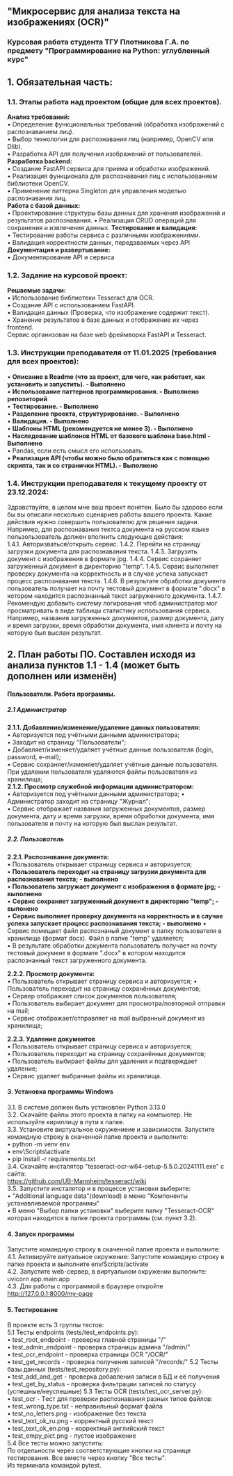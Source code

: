## "Микросервис для анализа текста на изображениях (OCR)"
### Курсовая работа студента ТГУ Плотникова Г.А. по предмету "Программирование на Python: углубленный курс"

## 1. Обязательная часть:  
### 1.1. Этапы работа над проектом (общие для всех проектов).  
**Анализ требований:**  
• Определение функциональных требований (обработка изображений с распознаванием лиц).  
• Выбор технологии для распознавания лиц (например, OpenCV или Dlib).  
• Разработка API для получения изображений от пользователей.  
**Разработка backend:**  
• Создание FastAPI сервиса для приема и обработки изображений.  
• Реализация функционала для распознавания лиц с использованием библиотеки OpenCV.  
• Применение паттерна Singleton для управления моделью распознавания лиц.  
**Работа с базой данных:**  
• Проектирование структуры базы данных для хранения изображений и результатов распознавания. 
• Реализация CRUD операций для сохранения и извлечения данных.
**Тестирование и валидация:**  
• Тестирование работы сервиса с различными изображениями.  
• Валидация корректности данных, передаваемых через API  
**Документация и развертывание:**  
• Документирование API и сервиса  

### 1.2. Заданиe на курсовой проект:  
**Решаемые задачи:**   
• Использование библиотеки Tesseract для OCR.  
• Создание API с использованием FastAPI.  
• Валидация данных (Проверка, что изображение содержит текст).  
• Хранение результатов в базе данных и отображение их через frontend.  
Сервис организован на базе web фреймворка FastAPI и Tesseract.  

### 1.3. Инструкции преподавателя от 11.01.2025 (требования для всех проектов):
• **Описание в Readme (что за проект, для чего, как работает, как установить и запустить). - Выполнено**  
• **Использование паттернов программирования. - Выполнено репозиторий**  
• **Тестирование. - Выполнено**  
• **Разделение проекта, структурирование. - Выполнено**  
• **Валидация. - Выполнено**  
• **Шаблоны HTML (рекомендуется не менее 3). - Выполнено**  
• **Наследование шаблонов HTML от базового шаблона base.html - Выполнено**  
• Pandas, если есть смысл его использовать.  
• **Реализация API (чтобы можно было обратиться как с  помощью скрипта, так и со странички HTML). - Выполнено**  

### 1.4. Инструкции преподавателя к текущему проекту от 23.12.2024:
Здравствуйте, в целом мне ваш проект понятен. Было бы здорово если бы вы описали несколько сценариев работы вашего проекта. Какие действия нужно совершить пользователю для решения задачи. 
Например, для распознавания тектса документа на русском языке пользользователь должен вполнить следующие действия:   
1.4.1. Авторизваться/открыть сервис.
1.4.2. Перейти на страницу загрузки документа для распознавания текста.
1.4.3. Загрузить документ с изображения в формате jpg.
1.4.4. Сервис сохраняет загруженный документ в директорию "temp".
1.4.5. Сервис выполняет проверку документа на корректность и в случае успеха запускает процесс распознавания текста.
1.4.6. В результате обработки документа пользователь получает на почту тестовый документ в формате ".docx" в котором находится распознанный текст загруженного документа.
1.4.7. Рекомендую добавить систему логирования чтоб администратор мог просматривать в виде таблицы статистику использования сервиса. Например, названия загруженных документов, размер документа, дату и время загрузки, время обработки документа, имя клиента и почту на которую был выслан результат.

## 2. План работы ПО. Составлен исходя из анализа пунктов 1.1 - 1.4 (может быть дополнен или изменён)
#### Пользователи. Работа программы.
##### 2.1 Администратор
**2.1.1. Добавление/изменение/удаление данных пользователя:**  
• Авторизуется под учётными данными администратора;  
• Заходит на страницу "Пользователи";  
• Добавляет/изменяет/удаляет учётные данные пользователя (login, password, e-mail);  
• Сервис сохраняет/изменяет/удаляет учётные данные пользователя. При удалении пользователя удаляются файлы пользователя из хранилища;  
**2.1.2. Просмотр служебной информации администратором:**  
• Авторизуется под учётными данными администратора; 
• Администратор заходит на страницу "Журнал";  
• Сервис отображает названия загруженных документов, размер документа, дату и время загрузки, время обработки документа, имя пользователя и почту на которую был выслан результат.  

##### 2.2. Пользователь
**2.2.1. Распознование документа:**  
• Пользователь открывает страницу сервиса и авторизуется;  
• **Пользователь переходит на страницу загрузки документа для распознавания текста; - выполнено**  
• **Пользователь загружает документ с изображения в формате jpg; - выполнено**  
• **Сервис сохраняет загруженный документ в директорию "temp"; - выпонено**  
• **Сервис выполняет проверку документа на корректность и в случае успеха запускает процесс распознавания текста; - выполнено** 
• Сервис помещает файл распознаный документ в папку пользователя в хранилище (формат docx). Файл в папке "temp" удаляется;  
• В результате обработки документа пользователь получает на почту тестовый документ в формате ".docx" в котором находится распознанный текст загруженного документа.  

**2.2.2. Просмотр документа:**  
• Пользователь открывает страницу сервиса и авторизуется; 
• Пользователь переходит на страницу сохранённых документов;  
• Сервер отображает список документов пользователя;  
• Пользователь выбирает документ для просмотра/повторной отправки на mail;  
• Сервис отображает/отправляет на mail выбранный документ из хранилища;  

**2.2.3. Удаление документов**  
• Пользователь открывает страницу сервиса и авторизуется;  
• Пользователь переходит на страницу сохранённых документов;  
• Пользователь выбирает файлы для удаления и подтверждает удаление;  
• Сервис удаляет выбранные файлы из хранилища.


#### 3. Установка программы Windows
3.1. В системе должен быть установлен Python 3.13.0  
3.2. Скачайте файлы этого проекта в папку на компьютер. Не используйте кириллицу в пути к папке.  
3.3. Установите виртуальное окружениеие и зависимости. Запустите командную строку в скаченной папке проекта и выполните:  
• python -m venv env  
• env\Scripts\activate  
• pip install -r requirements.txt  
3.4. Скачайте инсталятор "tesseract-ocr-w64-setup-5.5.0.20241111.exe" с сайта:  
https://github.com/UB-Mannheim/tesseract/wiki  
3.5. Запустите инсталятор и в процессе установки выберите:  
• "Additional language data"(download) в меню "Компоненты устанавливаемой программы"  
•  В меню "Выбор папки установки" выберите папку "Tesseract-OCR" которая находится в папке проекта  программы (см. пункт 3.2).   

#### 4. Запуск программы  
Запустите командную строку в скаченной папке проекта и выполните:  
4.1. Активируйте витуальное окружение: Запустите командную строку в папке проекта и выполните env/Scripts/activate  
4.2. Запустите web-сервер, в виртуальном окружении выполните: uvicorn app.main:app  
4.3. Для работы с программой в браузере откройте http://127.0.0.1:8000/my-page  

#### 5. Тестирование
В проекте есть 3 группы тестов:  
5.1 Тесты endpoints (tests/test_endpoints.py):  
• test_root_endpoint - проверка главной страницы "/"  
• test_admin_endpoint - проверка страницы админа "/admin/"  
• test_ocr_endpoint - проверка страницы OCR "/OCR/"  
• test_get_records - проверка получения записей "/records/"
5.2 Тесты базы данных (tests/test_repository.py):  
• test_add_and_get - проверка добавления записи в БД и её получения  
• test_get_by_status - проверка фильтрации записей по статусу (успешные/неуспешные) 
5.3 Тесты OCR (tests/test_ocr_server.py):  
• test_ocr - Tест для проверки распознавания разных типов файлов:  
• test_wrong_type.txt - неправильный формат файла  
• test_no_letters.png - изображение без текста  
• test_text_ok_ru.png - корректный русский текст  
• test_text_ok_en.png - корректный английский текст  
• test_empy_pict.png - пустое изображение  
5.4 Все тесты можно запустить:  
По отдельности через соответствующие кнопки на странице тестирования. 
Все вместе через кнопку "Все тесты".  
Из терминала командой pytest.  
